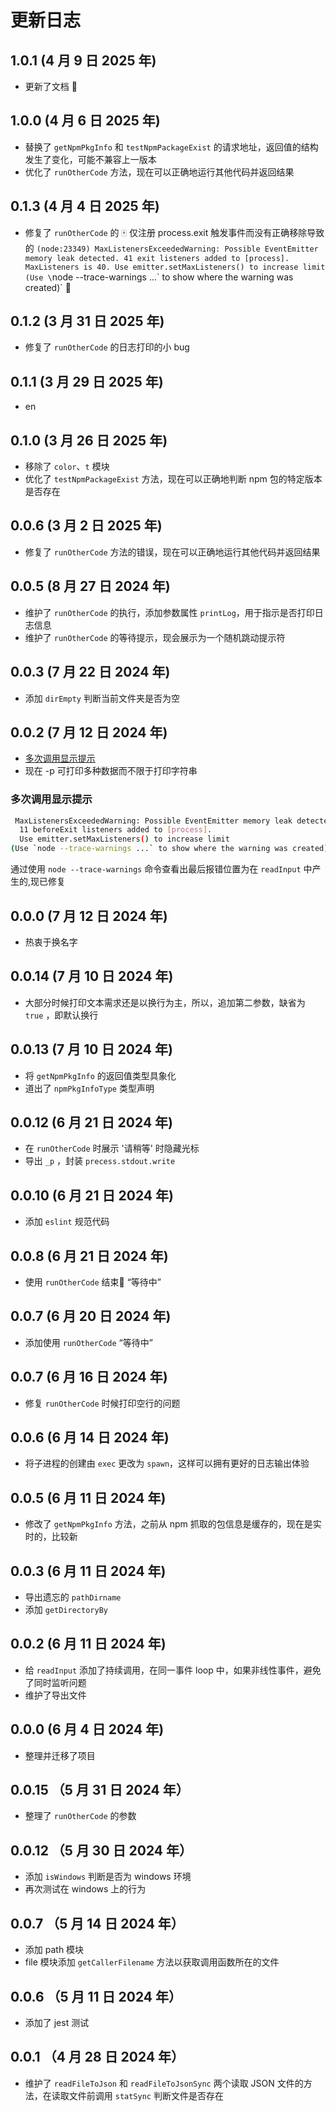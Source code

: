 # 更新日志

## 1.0.1 (4 月 9 日 2025 年)

- 更新了文档 📄

## 1.0.0 (4 月 6 日 2025 年)

- 替换了 `getNpmPkgInfo` 和 `testNpmPackageExist` 的请求地址，返回值的结构发生了变化，可能不兼容上一版本
- 优化了 `runOtherCode` 方法，现在可以正确地运行其他代码并返回结果

## 0.1.3 (4 月 4 日 2025 年)

- 修复了 `runOtherCode` 的 🀄️ 仅注册 process.exit 触发事件而没有正确移除导致的 `(node:23349) MaxListenersExceededWarning: Possible EventEmitter memory leak detected. 41 exit listeners added to [process]. MaxListeners is 40. Use emitter.setMaxListeners() to increase limit
(Use \`node --trace-warnings ...\` to show where the warning was created)` 🙅

## 0.1.2 (3 月 31 日 2025 年)

- 修复了 `runOtherCode` 的日志打印的小 bug

## 0.1.1 (3 月 29 日 2025 年)

- en

## 0.1.0 (3 月 26 日 2025 年)

- 移除了 `color`、`t` 模块
- 优化了 `testNpmPackageExist` 方法，现在可以正确地判断 npm 包的特定版本是否存在

## 0.0.6 (3 月 2 日 2025 年)

- 修复了 `runOtherCode` 方法的错误，现在可以正确地运行其他代码并返回结果

## 0.0.5 (8 月 27 日 2024 年)

- 维护了 `runOtherCode` 的执行，添加参数属性 `printLog`，用于指示是否打印日志信息
- 维护了 `runOtherCode` 的等待提示，现会展示为一个随机跳动提示符

## 0.0.3 (7 月 22 日 2024 年)

- 添加 `dirEmpty` 判断当前文件夹是否为空

## 0.0.2 (7 月 12 日 2024 年)

- [多次调用显示提示](#多次调用显示提示)
- 现在 -p 可打印多种数据而不限于打印字符串

### 多次调用显示提示

```sh
 MaxListenersExceededWarning: Possible EventEmitter memory leak detected.
  11 beforeExit listeners added to [process].
  Use emitter.setMaxListeners() to increase limit
(Use `node --trace-warnings ...` to show where the warning was created)
```

通过使用 `node --trace-warnings` 命令查看出最后报错位置为在 `readInput` 中产生的,现已修复

## 0.0.0 (7 月 12 日 2024 年)

- 热衷于换名字

## 0.0.14 (7 月 10 日 2024 年)

- 大部分时候打印文本需求还是以换行为主，所以，追加第二参数，缺省为 `true` ，即默认换行

## 0.0.13 (7 月 10 日 2024 年)

- 将 `getNpmPkgInfo` 的返回值类型具象化
- 道出了 `npmPkgInfoType` 类型声明

## 0.0.12 (6 月 21 日 2024 年)

- 在 `runOtherCode` 时展示 '请稍等' 时隐藏光标
- 导出 `_p` ，封装 `precess.stdout.write`

## 0.0.10 (6 月 21 日 2024 年)

- 添加 `eslint` 规范代码

## 0.0.8 (6 月 21 日 2024 年)

- 使用 `runOtherCode` 结束🧹 “等待中”

## 0.0.7 (6 月 20 日 2024 年)

- 添加使用 `runOtherCode` “等待中”

## 0.0.7 (6 月 16 日 2024 年)

- 修复 `runOtherCode` 时候打印空行的问题

## 0.0.6 (6 月 14 日 2024 年)

- 将子进程的创建由 `exec` 更改为 `spawn`，这样可以拥有更好的日志输出体验

## 0.0.5 (6 月 11 日 2024 年)

- 修改了 `getNpmPkgInfo` 方法，之前从 npm 抓取的包信息是缓存的，现在是实时的，比较新

## 0.0.3 (6 月 11 日 2024 年)

- 导出遗忘的 `pathDirname`
- 添加 `getDirectoryBy`

## 0.0.2 (6 月 11 日 2024 年)

- 给 `readInput` 添加了持续调用，在同一事件 loop 中，如果非线性事件，避免了同时监听问题
- 维护了导出文件

## 0.0.0 (6 月 4 日 2024 年)

- 整理并迁移了项目

## 0.0.15 （5 月 31 日 2024 年）

- 整理了 `runOtherCode` 的参数

## 0.0.12 （5 月 30 日 2024 年）

- 添加 `isWindows` 判断是否为 windows 环境
- 再次测试在 windows 上的行为

## 0.0.7 （5 月 14 日 2024 年）

- 添加 path 模块
- file 模块添加 `getCallerFilename` 方法以获取调用函数所在的文件

## 0.0.6 （5 月 11 日 2024 年）

- 添加了 jest 测试

## 0.0.1 （4 月 28 日 2024 年）

- 维护了 `readFileToJson` 和 `readFileToJsonSync` 两个读取 JSON 文件的方法，在读取文件前调用 `statSync` 判断文件是否存在
